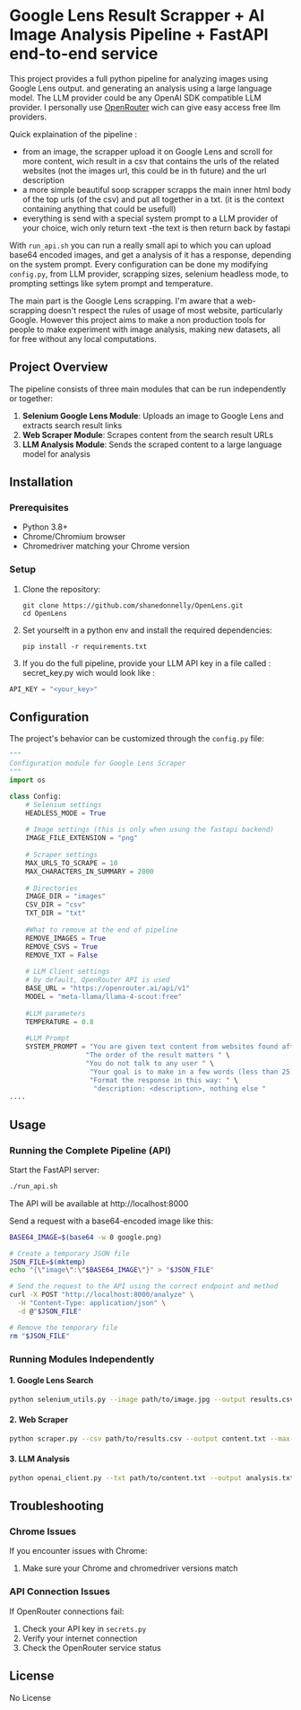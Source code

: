 # Google Lens Result Scrapper + AI Image Analysis Pipeline + FastAPI end-to-end service

This project provides a full python pipeline for analyzing images using Google Lens output. and generating an analysis using a large language model. The LLM provider could be any OpenAI SDK compatible LLM provider. I personally use [OpenRouter](https://openrouter.ai/docs/quickstart) wich can give easy access free llm providers. 

Quick explaination of the pipeline : 
- from an image, the scrapper upload it on Google Lens and scroll for more content,  wich result in a csv that contains the urls of the related websites (not the images url, this could be in th future) and the url description
- a more simple beautiful soop scrapper scrapps the main inner html body of the top urls (of the csv) and put all together in a txt. (it is the context containing anything that could be usefull)
- everything is send with a special system prompt to a LLM provider of your choice, wich only return text
-the text is then return back by fastapi

With `run_api.sh` you can run a really small api to which you can upload base64 encoded images, and get a analysis of it has a response, depending on the system prompt. Every configuration can be done my modifying `config.py`, from LLM provider, scrapping sizes, selenium headless mode, to prompting settings like sytem prompt and temperature. 

The main part is the Google Lens scrapping. I'm aware that a web-scrapping doesn't respect the rules of usage of most website, particularly Google. However this project aims to make a non production tools for people to make experiment with image analysis, making new datasets, all for free without any local computations.
## Project Overview

The pipeline consists of three main modules that can be run independently or together:

1. **Selenium Google Lens Module**: Uploads an image to Google Lens and extracts search result links
2. **Web Scraper Module**: Scrapes content from the search result URLs
3. **LLM Analysis Module**: Sends the scraped content to a large language model for analysis

## Installation

### Prerequisites

- Python 3.8+
- Chrome/Chromium browser
- Chromedriver matching your Chrome version

### Setup

1. Clone the repository:
   ```
   git clone https://github.com/shanedonnelly/OpenLens.git
   cd OpenLens
   ```

2. Set yourselft in a python env and install the required dependencies:
   ```
   pip install -r requirements.txt
   ```

3. If you do the full pipeline, provide your LLM API key in a file called : 
secret_key.py wich would look like :
```python
API_KEY = "<your_key>" 
```
## Configuration

The project's behavior can be customized through the `config.py` file:

```python
"""
Configuration module for Google Lens Scraper
"""
import os

class Config:
    # Selenium settings
    HEADLESS_MODE = True
    
    # Image settings (this is only when usung the fastapi backend)
    IMAGE_FILE_EXTENSION = "png"
    
    # Scraper settings
    MAX_URLS_TO_SCRAPE = 10
    MAX_CHARACTERS_IN_SUMMARY = 2000
    
    # Directories
    IMAGE_DIR = "images"
    CSV_DIR = "csv"
    TXT_DIR = "txt"
    
    #What to remove at the end of pipeline
    REMOVE_IMAGES = True
    REMOVE_CSVS = True 
    REMOVE_TXT = False
    
    # LLM Client settings
    # by default, OpenRouter API is used
    BASE_URL = "https://openrouter.ai/api/v1"
    MODEL = "meta-llama/llama-4-scout:free"
    
    #LLM parameters
    TEMPERATURE = 0.8
    
    #LLM Prompt
    SYSTEM_PROMPT = "You are given text content from websites found after a google lens research on an image, that means that the website content is related to the image " \
                   "The order of the result matters " \
                   "You do not talk to any user " \
                    "Your goal is to make in a few words (less than 25) a precise description of what the image is most likely, including the image type (drawing, screenshot painting, photo of a painting.... ) Not more than this" \
                    "Format the response in this way: " \
                     "description: <description>, nothing else "  
....

```


## Usage

### Running the Complete Pipeline (API)

Start the FastAPI server:

```bash
./run_api.sh
```

The API will be available at http://localhost:8000

Send a request with a base64-encoded image like this:

```bash
BASE64_IMAGE=$(base64 -w 0 google.png)

# Create a temporary JSON file
JSON_FILE=$(mktemp)
echo "{\"image\":\"$BASE64_IMAGE\"}" > "$JSON_FILE"

# Send the request to the API using the correct endpoint and method
curl -X POST "http://localhost:8000/analyze" \
  -H "Content-Type: application/json" \
  -d @"$JSON_FILE"

# Remove the temporary file
rm "$JSON_FILE"
```

### Running Modules Independently

#### 1. Google Lens Search

```bash
python selenium_utils.py --image path/to/image.jpg --output results.csv
```

#### 2. Web Scraper

```bash
python scraper.py --csv path/to/results.csv --output content.txt --max-urls 5 --char-limit 1000
```

#### 3. LLM Analysis

```bash
python openai_client.py --txt path/to/content.txt --output analysis.txt
```

## Troubleshooting

### Chrome Issues

If you encounter issues with Chrome:

1. Make sure your Chrome and chromedriver versions match

### API Connection Issues

If OpenRouter connections fail:

1. Check your API key in `secrets.py`
2. Verify your internet connection
3. Check the OpenRouter service status

## License

No License
